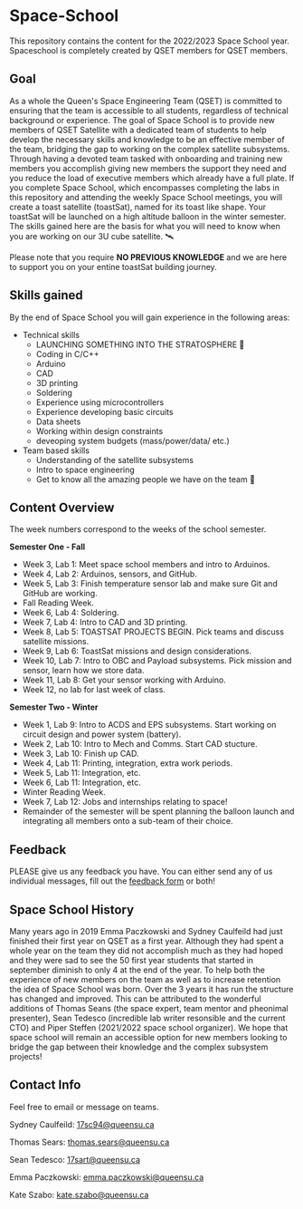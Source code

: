 # Space-School
This repository contains the content for the 2022/2023 Space School year. Spaceschool is completely created by QSET members for QSET members.

## Goal
As a whole the Queen's Space Engineering Team (QSET) is committed to ensuring that the team is accessible to all students, regardless of technical background or experience. The goal of Space School is to provide new members of QSET Satellite with a dedicated team of students to help develop the necessary skills and knowledge to be an effective member of the team, bridging the gap to working on the complex satellite subsystems. Through having a devoted team tasked with onboarding and training new members you accomplish giving new members the support they need and you reduce the load of executive members which already have a full plate. If you complete Space School, which encompasses completing the labs in this repository and attending the weekly Space School meetings, you will create a toast satellite (toastSat), named for its toast like shape. Your toastSat will be launched on a high altitude balloon in the winter semester. The skills gained here are the basis for what you will need to know when you are working on our 3U cube satellite. 🛰️


Please note that you require **NO PREVIOUS KNOWLEDGE** and we are here to support you on your entine toastSat building journey. 

## Skills gained
By the end of Space School you will gain experience in the following areas:

- Technical skills
  - LAUNCHING SOMETHING INTO THE STRATOSPHERE :rocket:
  - Coding in C/C++
  - Arduino
  - CAD
  - 3D printing
  - Soldering
  - Experience using microcontrollers
  - Experience developing basic circuits
  - Data sheets
  - Working within design constraints
  - deveoping system budgets (mass/power/data/ etc.)
- Team based skills
  - Understanding of the satellite subsystems
  - Intro to space engineering
  - Get to know all the amazing people we have on the team 🙂

## Content Overview
The week numbers correspond to the weeks of the school semester.

**Semester One - Fall** 
- Week 3, Lab 1: Meet space school members and intro to Arduinos.
- Week 4, Lab 2: Arduinos, sensors, and GitHub.
- Week 5, Lab 3: Finish temperature sensor lab and make sure Git and GitHub are working.
- Fall Reading Week.
- Week 6, Lab 4: Soldering.
- Week 7, Lab 4: Intro to CAD and 3D printing.
- Week 8, Lab 5: TOASTSAT PROJECTS BEGIN. Pick teams and discuss satellite missions.
- Week 9, Lab 6: ToastSat missions and design considerations.
- Week 10, Lab 7: Intro to OBC and Payload subsystems. Pick mission and sensor, learn how we store data.
- Week 11, Lab 8: Get your sensor working with Arduino.
- Week 12, no lab for last week of class.

**Semester Two - Winter** 
- Week 1, Lab 9: Intro to ACDS and EPS subsystems. Start working on circuit design and power system (battery).
- Week 2, Lab 10: Intro to Mech and Comms. Start CAD stucture.
- Week 3, Lab 10: Finish up CAD.
- Week 4, Lab 11: Printing, integration, extra work periods.
- Week 5, Lab 11: Integration, etc.
- Week 6, Lab 11: Integration, etc.
- Winter Reading Week.
- Week 7, Lab 12: Jobs and internships relating to space!
- Remainder of the semester will be spent planning the balloon launch and integrating all members onto a sub-team of their choice.


## Feedback
PLEASE give us any feedback you have.  You can either send any of us individual messages, fill out the [feedback form](https://forms.gle/ZNMfWeRQVinnbxpEA) or both!

## Space School History
Many years ago in 2019 Emma Paczkowski and Sydney Caulfeild had just finished their first year on QSET as a first year. Although they had spent a whole year on the team they did not accomplish much as they had hoped and they were sad to see the 50 first year students that started in september diminish to only 4 at the end of the year. To help both the experience of new members on the team as well as to increase retention the idea of Space School was born.  Over the 3 years it has run the structure has changed and improved.  This can be attributed to the wonderful additions of Thomas Seans (the space expert, team mentor and pheonimal presenter), Sean Tedesco (incredible lab writer resonsible and the current CTO) and Piper Steffen (2021/2022 space school organizer). We hope that space school will remain an accessible option for new members looking to bridge the gap between their knowledge and the complex subsystem projects!

## Contact Info 
Feel free to email or message on teams.

Sydney Caulfeild: 17sc94@queensu.ca

Thomas Sears: thomas.sears@queensu.ca

Sean Tedesco: 17sart@queensu.ca

Emma Paczkowski: emma.paczkowski@queensu.ca

Kate Szabo: kate.szabo@queensu.ca

